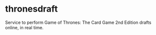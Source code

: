 # thronesdraft
Service to perform Game of Thrones: The Card Game 2nd Edition drafts online, in real time.

